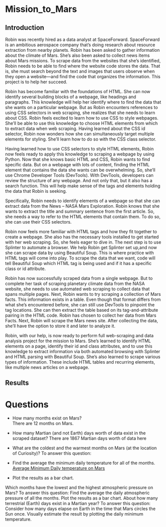 # Mission_to_Mars
## Introduction 
Robin was recently hired as a data analyst at SpaceForward. SpaceForward is an ambitious aerospace company that’s doing research about resource extraction from nearby planets. Robin has been asked to gather information about the climate of Mars. She’s also been asked to collect news items about Mars missions.  To scrape data from the websites that she’s identified, Robin needs to be able to find where the website code stores the data. That is, she must search beyond the text and images that users observe when they open a website—and find the code that organizes the information. This project is to help her succeed.

Robin has become familiar with the foundations of HTML. She can now identify several building blocks of a webpage, like headings and paragraphs. This knowledge will help her identify where to find the data that she wants on a particular webpage. But as Robin encounters references to using CSS selectors in web scraping, she realizes that she needs to learn about CSS. Robin feels excited to learn how to use CSS to style webpages. She’ll be able to use this knowledge to choose HTML elements from which to extract data when web scraping. Having learned about the CSS id selector, Robin now wonders how she can simultaneously target multiple elements for styling. She’ll learn how to do so with the CSS class selector. 

Having learned how to use CSS selectors to style HTML elements, Robin now feels ready to apply this knowledge to scraping a webpage by using Python. Now that she knows basic HTML and CSS, Robin wants to find specific data. But on a webpage with lots of content, finding the HTML element that contains the data she wants can be overwhelming. So, she’ll use Chrome Developer Tools (DevTools). With DevTools, developers can review the structure of any webpage. And not only that, but it also has a search function. This will help make sense of the tags and elements holding the data that Robin is seeking. 

Specifically, Robin needs to identify elements of a webpage so that she can extract data from the News – NASA Mars Exploration. Robin knows that she wants to extract the title and summary sentence from the first article. So, she needs a way to refer to the HTML elements that contain them. To do so, she can use their CSS selectors. 

Robin now feels more familiar with HTML tags and how they fit together to create a webpage. She also has the necessary tools installed to get started with her web scraping. So, she feels eager to dive in.
The next step is to use Splinter to automate a browser. We help Robin get Splinter set up,and now she can scrape data by using Beautiful Soup. This is where practice with HTML tags will come into play. To scrape the data that we want, code will tell Beautiful Soup which HTML tag is being used and if it has a specific class or id attribute.

Robin has now successfully scraped data from a single webpage. But to complete her task of scraping planetary climate data from the NASA website, she needs to use automated web scraping to collect data that spans multiple pages. Next, Robin wants to try scraping a collection of Mars facts. This information exists in a table. Even though that format differs from what she’s encountered before, she can still use DevTools to pinpoint the tag locations. She can then extract the table based on its tag-and-attribute pairing in the HTML code. Robin has chosen to collect her data from Mars Facts. Next, Robin will  scrape the Mars news site. After collecting the data, she’ll have the option to store it and later to analyze it.
 
Robin, with our help, is now ready to perform full web-scraping and data analysis project for the mission to Mars. She’s learned to identify HTML elements on a page, identify their id and class attributes, and to use this knowledge to extract information via both automated browsing with Splinter and HTML parsing with Beautiful Soup. She’s also learned to scrape various types of information. These include HTML tables and recurring elements, like multiple news articles on a webpage.

## Results
# Questions 
* How many months exist on Mars?   
      There are 12 months on Mars.
  
* How many Martian (and not Earth) days worth of data exist in the scraped dataset?
     There are  1867  Martian days worth of data here

* What are the coldest and the warmest months on Mars (at the location of Curiosity)? To answer this question:
* Find the average the minimum daily temperature for all of the months.
    [Average Minimum Daily temperature on Mars](avg_daily_min_temp.PNG)


* Plot the results as a bar chart.

Which months have the lowest and the highest atmospheric pressure on Mars? To answer this question:
Find the average the daily atmospheric pressure of all the months.
Plot the results as a bar chart.
About how many terrestrial (Earth) days exist in a Martian year? To answer this question:
Consider how many days elapse on Earth in the time that Mars circles the Sun once.
Visually estimate the result by plotting the daily minimum temperature.
